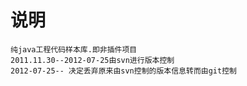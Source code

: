 ﻿# 说明
	纯java工程代码样本库.即非插件项目　　
	2011.11.30--2012-07-25由svn进行版本控制　　
	2012-07-25-- 决定丢弃原来由svn控制的版本信息转而由git控制　　
